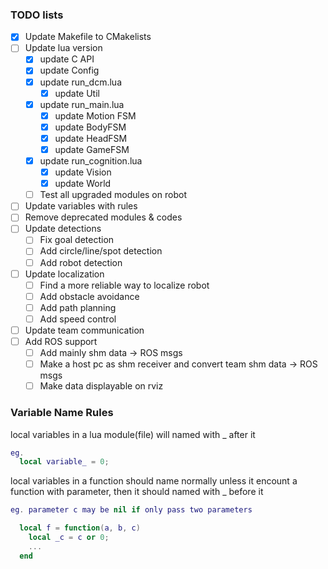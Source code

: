 ### TODO lists
* [X] Update Makefile to CMakelists
* [ ] Update lua version
    + [X] update C API
    + [X] update Config
    + [X] update run_dcm.lua
        - [X] update Util
    + [X] update run_main.lua
        - [X] update Motion FSM
        - [X] update BodyFSM
        - [X] update HeadFSM
        - [X] update GameFSM
    + [X] update run_cognition.lua
        - [X] update Vision
        - [X] update World
    + [ ] Test all upgraded modules on robot
* [ ] Update variables with rules
* [ ] Remove deprecated modules & codes
* [ ] Update detections
    + [ ] Fix goal detection
    + [ ] Add circle/line/spot detection
    + [ ] Add robot detection
* [ ] Update localization
    + [ ] Find a more reliable way to localize robot
    + [ ] Add obstacle avoidance
    + [ ] Add path planning
    + [ ] Add speed control
* [ ] Update team communication
* [ ] Add ROS support
    + [ ] Add mainly shm data -> ROS msgs
    + [ ] Make a host pc as shm receiver and convert team shm data -> ROS msgs
    + [ ] Make data displayable on rviz

### Variable Name Rules
local variables in a lua module(file) will named with _ after it
```lua
eg.
  local variable_ = 0;
```
local variables in a function should name normally unless it encount
a function with parameter, then it should named with _ before it
```lua
eg. parameter c may be nil if only pass two parameters

  local f = function(a, b, c)
    local _c = c or 0;
    ...
  end
```
